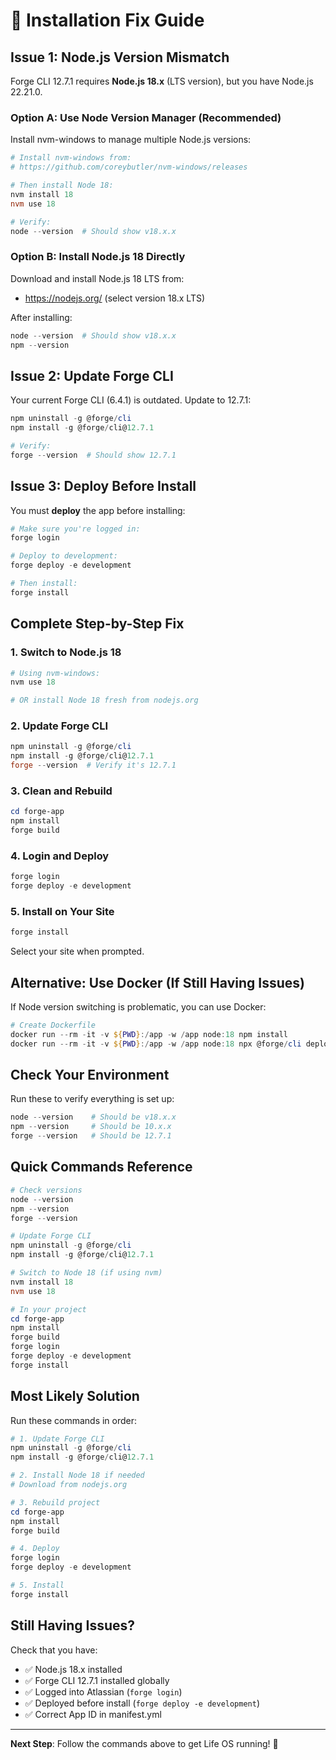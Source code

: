 # 🔧 Installation Fix Guide

## Issue 1: Node.js Version Mismatch

Forge CLI 12.7.1 requires **Node.js 18.x** (LTS version), but you have Node.js 22.21.0.

### Option A: Use Node Version Manager (Recommended)

Install nvm-windows to manage multiple Node.js versions:

```powershell
# Install nvm-windows from:
# https://github.com/coreybutler/nvm-windows/releases

# Then install Node 18:
nvm install 18
nvm use 18

# Verify:
node --version  # Should show v18.x.x
```

### Option B: Install Node.js 18 Directly

Download and install Node.js 18 LTS from:
- https://nodejs.org/ (select version 18.x LTS)

After installing:
```powershell
node --version  # Should show v18.x.x
npm --version
```

## Issue 2: Update Forge CLI

Your current Forge CLI (6.4.1) is outdated. Update to 12.7.1:

```powershell
npm uninstall -g @forge/cli
npm install -g @forge/cli@12.7.1

# Verify:
forge --version  # Should show 12.7.1
```

## Issue 3: Deploy Before Install

You must **deploy** the app before installing:

```powershell
# Make sure you're logged in:
forge login

# Deploy to development:
forge deploy -e development

# Then install:
forge install
```

## Complete Step-by-Step Fix

### 1. Switch to Node.js 18

```powershell
# Using nvm-windows:
nvm use 18

# OR install Node 18 fresh from nodejs.org
```

### 2. Update Forge CLI

```powershell
npm uninstall -g @forge/cli
npm install -g @forge/cli@12.7.1
forge --version  # Verify it's 12.7.1
```

### 3. Clean and Rebuild

```powershell
cd forge-app
npm install
forge build
```

### 4. Login and Deploy

```powershell
forge login
forge deploy -e development
```

### 5. Install on Your Site

```powershell
forge install
```

Select your site when prompted.

## Alternative: Use Docker (If Still Having Issues)

If Node version switching is problematic, you can use Docker:

```powershell
# Create Dockerfile
docker run --rm -it -v ${PWD}:/app -w /app node:18 npm install
docker run --rm -it -v ${PWD}:/app -w /app node:18 npx @forge/cli deploy
```

## Check Your Environment

Run these to verify everything is set up:

```powershell
node --version    # Should be v18.x.x
npm --version     # Should be 10.x.x
forge --version   # Should be 12.7.1
```

## Quick Commands Reference

```powershell
# Check versions
node --version
npm --version  
forge --version

# Update Forge CLI
npm uninstall -g @forge/cli
npm install -g @forge/cli@12.7.1

# Switch to Node 18 (if using nvm)
nvm install 18
nvm use 18

# In your project
cd forge-app
npm install
forge build
forge login
forge deploy -e development
forge install
```

## Most Likely Solution

Run these commands in order:

```powershell
# 1. Update Forge CLI
npm uninstall -g @forge/cli
npm install -g @forge/cli@12.7.1

# 2. Install Node 18 if needed
# Download from nodejs.org

# 3. Rebuild project
cd forge-app
npm install
forge build

# 4. Deploy
forge login
forge deploy -e development

# 5. Install
forge install
```

## Still Having Issues?

Check that you have:
- ✅ Node.js 18.x installed
- ✅ Forge CLI 12.7.1 installed globally
- ✅ Logged into Atlassian (`forge login`)
- ✅ Deployed before install (`forge deploy -e development`)
- ✅ Correct App ID in manifest.yml

---

**Next Step**: Follow the commands above to get Life OS running! 🚀

